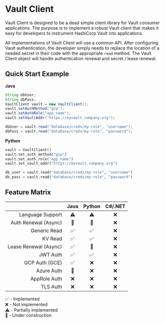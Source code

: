 # Vault Client

Vault Client is designed to be a dead simple client library for Vault consumer 
applications. The purpose is to implement a robust Vault client that makes it 
easy for developers to instrument HashiCorp Vault into applications.

All implementations of Vault Client will use a common API. After configuring 
Vault authentication, the developer simply needs to replace the location of a 
needed secret in their code with the appropriate `read` method. The Vault 
Client object will handle authentication renewal and secret / lease renewal.

## Quick Start Example

**Java**

```java
String dbUser;
String dbPass;
VaultClient vault = new VaultClient();
vault.setAuthMethod("gcp");
vault.setAuthRole("app_name");
vault.setVaultAddr("https://myvault.company.org");

dbUser = vault.read("database/creds/my-role", "username");
dbPass = vault.read("database/creds/my-role", "password");
```

**Python**

```python
vault = VaultClient()
vault.set_auth_method("gcp")
vault.set_auth_role("app_name")
vault.set_vault_addr("https://myvault.company.org")

db_user = vault.read("database/creds/my-role", "username")
db_pass = vault.read("database/creds/my-role", "password")
```

## Feature Matrix

|                       | Java | Python | C#/.NET |
|----------------------:|:----:|:------:|:-------:|
| Language Support      | ⚠️   | ⚠️     | ❌       |
| Auth Renewal (Async)  | 🚧   | 🚧     | ❌       |
| Generic Read          | ✅   | ✅     | ❌       |
| KV Read               | ✅   | ✅     | ❌       |
| Lease Renewal (Async) | ✅   | 🚧     | ❌       |
| JWT Auth              | ✅   | ✅     | ❌       |
| GCP Auth (GCE)        | ✅   | ❌     | ❌       |
| Azure Auth            | 🚧   | ❌     | ❌       |
| AppRole Auth          | ❌   | ❌     | ❌       |
| TLS Auth              | ❌   | ❌     | ❌       |

✅ - Implemented  
❌ - Not implemented  
⚠️ - Partially implemented  
🚧 - Under construction  

